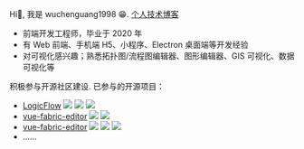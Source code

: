 Hi👋, 我是 wuchenguang1998 😁. [个人技术博客](https://wuchenguang1998.github.io/)

- 前端开发工程师，毕业于 2020 年
- 有 Web 前端、手机端 H5、小程序、Electron 桌面端等开发经验
- 对可视化感兴趣；熟悉拓扑图/流程图编辑器、图形编辑器、GIS 可视化、数据可视化等

积极参与开源社区建设. 已参与的开源项目：

- [LogicFlow](https://github.com/didi/LogicFlow) ![](https://img.shields.io/github/stars/didi/LogicFlow?style=social) ![](https://img.shields.io/github/forks/didi/LogicFlow?style=social) ![](https://img.shields.io/npm/dm/@logicflow/core?style=social)
- [vue-fabric-editor](https://github.com/nihaojob/vue-fabric-editor) ![](https://img.shields.io/github/stars/nihaojob/vue-fabric-editor?style=social) ![](https://img.shields.io/github/forks/nihaojob/vue-fabric-editor?style=social)
- [vue-fabric-editor](https://github.com/caohuatao/vue-super-flow) ![](https://img.shields.io/github/stars/caohuatao/vue-super-flow?style=social) ![](https://img.shields.io/github/forks/caohuatao/vue-super-flow?style=social) ![](https://img.shields.io/npm/dm/vue-super-flow?style=social)
- ......
